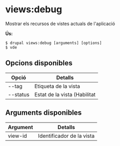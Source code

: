 # views:debug
Mostrar els recursos de vistes actuals de l'aplicació

**Ús:**
```
$ drupal views:debug [arguments] [options]
$ vde  
```

## Opcions disponibles
Opció | Detalls
-------|-------------
--tag | Etiqueta de la vista
--status | Estat de la vista (Habilitat|Deshabilitat)

## Arguments disponibles
Argument | Detalls
---------|-------------
view-id | Identificador de la vista

